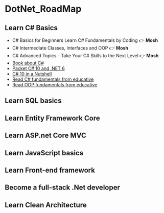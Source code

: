 # DotNet_RoadMap
## Learn C# Basics
- C# Basics for Beginners Learn C# Fundamentals by Coding 👉 <strong>Mosh</strong>
- C# Intermediate Classes, Interfaces and OOP 👉 <strong>Mosh</strong>
- C# Advanced Topics - Take Your C# Skills to the Next Level 👉 <strong>Mosh</strong> 
- [Book about C#](https://goalkicker.com/CSharpBook/)
- [Packet C# 10 and .NET 6](https://eg1lib.org/book/18091064/d6928c)
- [C# 10 in a Nutshell](https://eg1lib.org/book/19175116/198a48)
- [Read C# fundamentals from educative](https://www.educative.io/courses/c-sharp-for-programmers-a-practical-guide)
- [Read OOP fundamentals from educative](https://www.educative.io/courses/learn-object-oriented-programming-in-c-sharp)

## Learn SQL basics 
## Learn Entity Framework Core 
## Learn ASP.net Core MVC
## Learn JavaScript basics
## Learn Front-end framework
## Become a full-stack .Net developer  
## Learn Clean Architecture 

